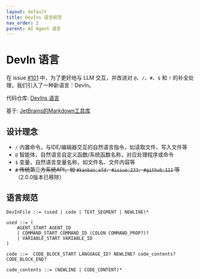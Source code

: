 ```yaml
---
layout: default
title: DevIns 语言规范
nav_order: 2
parent: AI Agent 语言
---
```


# DevIn 语言

在 issue [#101](https://github.com/unit-mesh/auto-dev/issues/101) 中，为了更好地与 LLM 交互，并改进对 `@`、`/`、`#`、`$` 和 `!` 的补全处理，我们引入了一种新语言：DevIn。

代码仓库: [DevIns 语言](https://github.com/unit-mesh/auto-dev/tree/master/exts/devin-lang)

基于: [JetBrains的Markdown工具库](https://github.com/JetBrains/intellij-community/tree/master/platform/markdown-utils)

## 设计理念

- `/` 内置命令，与IDE/编辑器交互的自然语言指令，如读取文件、写入文件等
- `@` 智能体，自然语言自定义函数/系统函数名称，对应处理程序或命令
- `$` 变量，自然语言变量名称，如文件名、文件内容等
- ~~`#` 传统第三方系统API，如 `#kanban:afd`、`#issue:233`、`#github:111` 等~~（2.0.0版本已移除）

## 语言规范

```bnf
DevInFile ::= (used | code | TEXT_SEGMENT | NEWLINE)*

used ::= (
    AGENT_START AGENT_ID
    | COMMAND_START COMMAND_ID (COLON COMMAND_PROP?)?
    | VARIABLE_START VARIABLE_ID
)

code ::=  CODE_BLOCK_START LANGUAGE_ID? NEWLINE? code_contents? CODE_BLOCK_END?

code_contents ::= (NEWLINE | CODE_CONTENT)*
```
